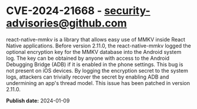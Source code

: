 # CVE-2024-21668 - security-advisories@github.com

react-native-mmkv is a library that allows easy use of MMKV inside React Native applications. Before version 2.11.0, the react-native-mmkv logged the optional encryption key for the MMKV database into the Android system log. The key can be obtained by anyone with access to the Android Debugging Bridge (ADB) if it is enabled in the phone settings. This bug is not present on iOS devices. By logging the encryption secret to the system logs, attackers can trivially recover the secret by enabling ADB and undermining an app's thread model. This issue has been patched in version 2.11.0.

**Publish date:** 2024-01-09
